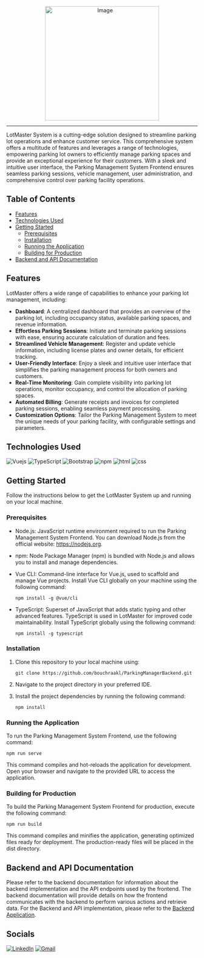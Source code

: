 <div align="center">
  <img src="https://github.com/bouchraakl/LotMaster/assets/97567643/61bc4976-a295-4375-8a4e-ad3162f4dc73" alt="Image" style=" height: 300px;">
</div>

<hr>
LotMaster System is a cutting-edge solution designed to streamline parking lot operations and enhance customer service. This comprehensive system offers a multitude of  features and leverages a range of technologies, empowering parking lot owners to efficiently manage parking spaces and provide an exceptional experience for their customers. With a sleek and intuitive user interface, the Parking Management System Frontend ensures seamless parking sessions, vehicle management, user administration, and comprehensive control over parking facility operations.

## Table of Contents

- [Features](#features)
- [Technologies Used](#technologies-used)
- [Getting Started](#getting-started)
  - [Prerequisites](#prerequisites)
  - [Installation](#installation)
  - [Running the Application](#running-the-application)
  - [Building for Production](#building-for-production)
- [Backend and API Documentation](#backend-and-api-documentation)

## Features
LotMaster offers a wide range of capabilities to enhance your parking lot management, including:

- **Dashboard**: A centralized dashboard that provides an overview of the parking lot, including occupancy status, available parking spaces, and revenue information.
- **Effortless Parking Sessions**: Initiate and terminate parking sessions with ease, ensuring accurate calculation of duration and fees.
- **Streamlined Vehicle Management**: Register and update vehicle information, including license plates and owner details, for efficient tracking.
- **User-Friendly Interface**: Enjoy a sleek and intuitive user interface that simplifies the parking management process for both owners and customers.
- **Real-Time Monitoring**: Gain complete visibility into parking lot operations, monitor occupancy, and control the allocation of parking spaces.
- **Automated Billing**: Generate receipts and invoices for completed parking sessions, enabling seamless payment processing.
- **Customization Options**: Tailor the Parking Management System to meet the unique needs of your parking facility, with configurable settings and parameters.

## Technologies Used

![Vuejs](https://img.shields.io/badge/Vue.js-35495E?style=for-the-badge&logo=vue.js&logoColor=4FC08D)
![TypeScript](https://img.shields.io/badge/TypeScript-007ACC?style=for-the-badge&logo=typescript&logoColor=white)
![Bootstrap](https://img.shields.io/badge/Bootstrap-563D7C?style=for-the-badge&logo=bootstrap&logoColor=white)
![npm](	https://img.shields.io/badge/npm-CB3837?style=for-the-badge&logo=npm&logoColor=white)
![html](https://img.shields.io/badge/HTML5-E34F26?style=for-the-badge&logo=html5&logoColor=white)
![css](	https://img.shields.io/badge/CSS3-1572B6?style=for-the-badge&logo=css3&logoColor=white)



## Getting Started

Follow the instructions below to get the LotMaster System up and running on your local machine.

### Prerequisites

- Node.js: JavaScript runtime environment required to run the Parking Management System Frontend. You can download Node.js from the official website: https://nodejs.org.
- npm: Node Package Manager (npm) is bundled with Node.js and allows you to install and manage dependencies.
- Vue CLI: Command-line interface for Vue.js, used to scaffold and manage Vue projects. Install Vue CLI globally on your machine using the following command:
  
     ```shell
   npm install -g @vue/cli
- TypeScript: Superset of JavaScript that adds static typing and other advanced features. TypeScript is used in LotMaster for improved code maintainability. Install TypeScript globally using the following command:

     ```shell
   npm install -g typescript

### Installation

1. Clone this repository to your local machine using:

   ```shell
   git clone https://github.com/bouchraakl/ParkingManagerBackend.git
   
2. Navigate to the project directory in your preferred IDE.
3. Install the project dependencies by running the following command:
   
    ```shell
    npm install
    ```
### Running the Application
To run the Parking Management System Frontend, use the following command:

  ```shell
  npm run serve
  ```
This command compiles and hot-reloads the application for development. Open your browser and navigate to the provided URL to access the application.

### Building for Production
To build the Parking Management System Frontend for production, execute the following command:

```shell
npm run build
```
This command compiles and minifies the application, generating optimized files ready for deployment. The production-ready files will be placed in the dist directory.

## Backend and API Documentation

Please refer to the backend documentation for information about the backend implementation and the API endpoints used by the frontend. The backend documentation will provide details on how the frontend communicates with the backend to perform various actions and retrieve data.
For the Backend and API implementation, please refer to the [Backend Application](https://github.com/bouchraakl/ParkingManagerBackend).

## Socials 
[![LinkedIn](https://img.shields.io/badge/linkedin-%230077B5.svg?style=for-the-badge&logo=linkedin&logoColor=white)](https://www.linkedin.com/in/bouchra-akl/)
[![Gmail](https://img.shields.io/badge/Gmail-D14836?style=for-the-badge&logo=gmail&logoColor=white)](mailto:bushraakl1234@gmail.com)

